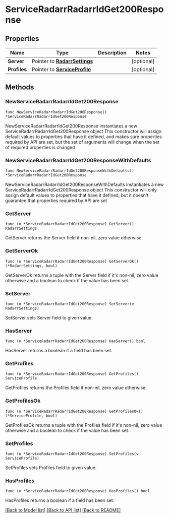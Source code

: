 # ServiceRadarrRadarrIdGet200Response

## Properties

Name | Type | Description | Notes
------------ | ------------- | ------------- | -------------
**Server** | Pointer to [**RadarrSettings**](RadarrSettings.md) |  | [optional] 
**Profiles** | Pointer to [**ServiceProfile**](ServiceProfile.md) |  | [optional] 

## Methods

### NewServiceRadarrRadarrIdGet200Response

`func NewServiceRadarrRadarrIdGet200Response() *ServiceRadarrRadarrIdGet200Response`

NewServiceRadarrRadarrIdGet200Response instantiates a new ServiceRadarrRadarrIdGet200Response object
This constructor will assign default values to properties that have it defined,
and makes sure properties required by API are set, but the set of arguments
will change when the set of required properties is changed

### NewServiceRadarrRadarrIdGet200ResponseWithDefaults

`func NewServiceRadarrRadarrIdGet200ResponseWithDefaults() *ServiceRadarrRadarrIdGet200Response`

NewServiceRadarrRadarrIdGet200ResponseWithDefaults instantiates a new ServiceRadarrRadarrIdGet200Response object
This constructor will only assign default values to properties that have it defined,
but it doesn't guarantee that properties required by API are set

### GetServer

`func (o *ServiceRadarrRadarrIdGet200Response) GetServer() RadarrSettings`

GetServer returns the Server field if non-nil, zero value otherwise.

### GetServerOk

`func (o *ServiceRadarrRadarrIdGet200Response) GetServerOk() (*RadarrSettings, bool)`

GetServerOk returns a tuple with the Server field if it's non-nil, zero value otherwise
and a boolean to check if the value has been set.

### SetServer

`func (o *ServiceRadarrRadarrIdGet200Response) SetServer(v RadarrSettings)`

SetServer sets Server field to given value.

### HasServer

`func (o *ServiceRadarrRadarrIdGet200Response) HasServer() bool`

HasServer returns a boolean if a field has been set.

### GetProfiles

`func (o *ServiceRadarrRadarrIdGet200Response) GetProfiles() ServiceProfile`

GetProfiles returns the Profiles field if non-nil, zero value otherwise.

### GetProfilesOk

`func (o *ServiceRadarrRadarrIdGet200Response) GetProfilesOk() (*ServiceProfile, bool)`

GetProfilesOk returns a tuple with the Profiles field if it's non-nil, zero value otherwise
and a boolean to check if the value has been set.

### SetProfiles

`func (o *ServiceRadarrRadarrIdGet200Response) SetProfiles(v ServiceProfile)`

SetProfiles sets Profiles field to given value.

### HasProfiles

`func (o *ServiceRadarrRadarrIdGet200Response) HasProfiles() bool`

HasProfiles returns a boolean if a field has been set.


[[Back to Model list]](../README.md#documentation-for-models) [[Back to API list]](../README.md#documentation-for-api-endpoints) [[Back to README]](../README.md)


